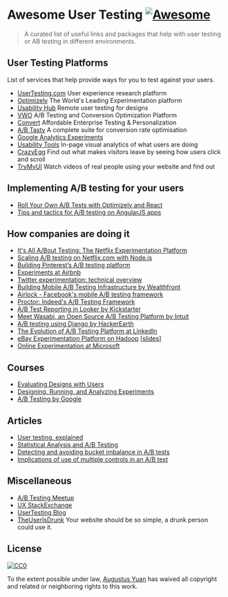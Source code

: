 # Awesome User Testing [![Awesome](https://cdn.rawgit.com/sindresorhus/awesome/d7305f38d29fed78fa85652e3a63e154dd8e8829/media/badge.svg)](https://github.com/sindresorhus/awesome)

> A curated list of useful links and packages that help with user testing or AB testing in different environments.

## User Testing Platforms

List of services that help provide ways for you to test against your users.

* [UserTesting.com](https://www.usertesting.com/) User experience research platform
* [Optimizely](https://www.optimizely.com/) The World's Leading Experimentation platform
* [Usability Hub](https://usabilityhub.com/) Remote user testing for designs
* [VWO](https://vwo.com/) A/B Testing and Conversion Optimization Platform
* [Convert](https://www.convert.com/) Affordable Enterprise Testing & Personalization
* [A/B Tasty](https://www.abtasty.com/uk/) A complete suite for conversion rate optimisation
* [Google Analytics Experiments](https://developers.google.com/analytics/solutions/experiments)
* [Usability Tools](http://usabilitytools.com/) In-page visual analytics of what users are doing
* [CrazyEgg](https://www.crazyegg.com/) Find out what makes visitors leave by seeing how users click and scroll
* [TryMyUI](http://www.trymyui.com/) Watch videos of real people using your website and find out

## Implementing A/B testing for your users

* [Roll Your Own A/B Tests with Optimizely and React](http://engineering.tilt.com/roll-your-own-ab-tests-with-optimizely-and-react/)
* [Tips and tactics for A/B testing on AngularJS apps](https://www.widerfunnel.com/ab-testing-on-angularjs/)

## How companies are doing it

* [It's All A/Bout Testing: The Netflix Experimentation Platform](http://techblog.netflix.com/2016/04/its-all-about-testing-netflix.html)
* [Scaling A/B testing on Netflix.com with Node.js](https://www.youtube.com/watch?v=VN4SNJ2JT9E)
* [Building Pinterest’s A/B testing platform](https://medium.com/@Pinterest_Engineering/building-pinterests-a-b-testing-platform-ab4934ace9f4)
* [Experiments at Airbnb](https://medium.com/airbnb-engineering/experiments-at-airbnb-e2db3abf39e7)
* [Twitter experimentation: technical overview](https://blog.twitter.com/2015/twitter-experimentation-technical-overview)
* [Building Mobile A/B Testing Infrastructure by Wealthfront](http://eng.wealthfront.com/2016/04/11/building-mobile-ab-testing-infrastructure/)
* [Airlock - Facebook's mobile A/B testing framework](https://code.facebook.com/posts/520580318041111/airlock-facebook-s-mobile-a-b-testing-framework/)
* [Proctor: Indeed's A/B Testing Framework](http://engineering.indeedblog.com/blog/2014/06/proctor-a-b-testing-framework/)
* [A/B Test Reporting in Looker by Kickstarter](https://kickstarter.engineering/a-b-test-reporting-in-looker-bf4869f6b52)
* [Meet Wasabi, an Open Source A/B Testing Platform by Intuit](https://medium.com/blueprint-by-intuit/open-sourcing-wasabi-the-a-b-testing-platform-by-intuit-a8d5abc958d)
* [A/B testing using Django by HackerEarth](http://engineering.hackerearth.com/2016/01/29/ab-testing-using-django/)
* [The Evolution of A/B Testing Platform at LinkedIn](https://engineering.linkedin.com/ab-testing/evolution-ab-testing-platform-linkedin)
* [eBay Experimentation Platform on Hadoop](https://www.youtube.com/watch?v=Gvf89SxXHGw) [[slides](https://www.slideshare.net/tcng3716/experimentation-platform-on-hadoop-hadoop-summit-2015)]
* [Online Experimentation at Microsoft](http://www.exp-platform.com/Documents/ExP_DMCaseStudies.pdf)

## Courses

* [Evaluating Designs with Users](https://www.edx.org/course/evaluating-designs-users-michiganx-ux504x)
* [Designing, Running, and Analyzing Experiments](https://www.coursera.org/learn/designexperiments)
* [A/B Testing by Google](https://www.udacity.com/course/ab-testing--ud257)

## Articles

* [User testing, explained](https://thenextweb.com/creativity/2015/04/27/user-testing-explained/)
* [Statistical Analysis and A/B Testing](http://20bits.com/article/statistical-analysis-and-ab-testing)
* [Detecting and avoiding bucket imbalance in A/B tests](https://blog.twitter.com/2015/detecting-and-avoiding-bucket-imbalance-in-ab-tests)
* [Implications of use of multiple controls in an A/B test](https://blog.twitter.com/2016/implications-of-use-of-multiple-controls-in-an-ab-test)

## Miscellaneous

* [A/B Testing Meetup](https://www.meetup.com/A-B-Testing-Meetup/)
* [UX StackExchange](https://ux.stackexchange.com/)
* [UserTesting Blog](https://www.usertesting.com/blog/)
* [TheUserIsDrunk](http://theuserisdrunk.com/) Your website should be so simple, a drunk person could use it.

## License

[![CC0](http://mirrors.creativecommons.org/presskit/buttons/88x31/svg/cc-zero.svg)](https://creativecommons.org/publicdomain/zero/1.0/)

To the extent possible under law, [Augustus Yuan](http://augustusyuan.com) has waived all copyright and related or neighboring rights to this work.
